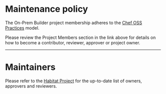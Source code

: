 # Maintenance policy

The On-Prem Builder project membership adheres to the [Chef OSS Practices](https://github.com/chef/chef-oss-practices/blob/1a266c3e2d7fddc5bee81071e9e7f59f2b092217/project-membership.md#established-project-members) model.

Please review the Project Members section in the link above for details on how to become a contributor, reviewer, approver or project owner.

---

# Maintainers

Please refer to the [Habitat Project](https://github.com/chef/chef-oss-practices/blob/master/projects/habitat.md) for the up-to-date list of owners, approvers and reviewers.
